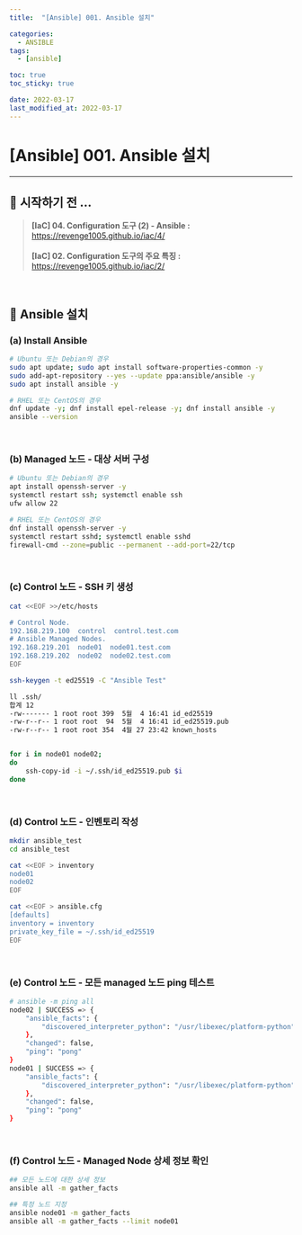 ```yaml
---
title:  "[Ansible] 001. Ansible 설치" 

categories:
  - ANSIBLE
tags:
  - [ansible]

toc: true
toc_sticky: true

date: 2022-03-17
last_modified_at: 2022-03-17
---
```

# [Ansible] 001. Ansible 설치
---

<style>
table {
    font-size: 12pt;
}
table th:first-of-type {
    width: 5%;
}
table th:nth-of-type(2) {
    width: 15%;
}
table th:nth-of-type(3) {
    width: 50%;
}
table th:nth-of-type(4) {
    width: 30%;
}
</style>

## 🔔 시작하기 전 ...

> **[IaC] 04. Configuration 도구 (2) - Ansible :** <https://revenge1005.github.io/iac/4/> <br><br>
**[IaC] 02. Configuration 도구의 주요 특징 :** <https://revenge1005.github.io/iac/2/>

<br>

## 🔔 Ansible 설치

### (a) Install Ansible 

```bash
# Ubuntu 또는 Debian의 경우
sudo apt update; sudo apt install software-properties-common -y
sudo add-apt-repository --yes --update ppa:ansible/ansible -y
sudo apt install ansible -y

# RHEL 또는 CentOS의 경우
dnf update -y; dnf install epel-release -y; dnf install ansible -y
ansible --version
```

<br>

### (b) Managed 노드 -  대상 서버 구성

```bash
# Ubuntu 또는 Debian의 경우
apt install openssh-server -y
systemctl restart ssh; systemctl enable ssh
ufw allow 22

# RHEL 또는 CentOS의 경우
dnf install openssh-server -y
systemctl restart sshd; systemctl enable sshd
firewall-cmd --zone=public --permanent --add-port=22/tcp
```

<br>

### (c) Control 노드 -  SSH 키 생성
```bash
cat <<EOF >>/etc/hosts

# Control Node.
192.168.219.100  control  control.test.com
# Ansible Managed Nodes.
192.168.219.201  node01  node01.test.com
192.168.219.202  node02  node02.test.com
EOF

ssh-keygen -t ed25519 -C "Ansible Test"

ll .ssh/
합계 12
-rw------- 1 root root 399  5월  4 16:41 id_ed25519
-rw-r--r-- 1 root root  94  5월  4 16:41 id_ed25519.pub
-rw-r--r-- 1 root root 354  4월 27 23:42 known_hosts


for i in node01 node02;
do
    ssh-copy-id -i ~/.ssh/id_ed25519.pub $i
done
```

<br>

### (d) Control 노드 - 인벤토리 작성

```bash
mkdir ansible_test
cd ansible_test

cat <<EOF > inventory
node01
node02
EOF

cat <<EOF > ansible.cfg
[defaults]
inventory = inventory
private_key_file = ~/.ssh/id_ed25519
EOF
```

<br>

### (e) Control 노드 - 모든 managed 노드 ping 테스트

```bash
# ansible -m ping all
node02 | SUCCESS => {
    "ansible_facts": {
        "discovered_interpreter_python": "/usr/libexec/platform-python"
    },
    "changed": false,
    "ping": "pong"
}
node01 | SUCCESS => {
    "ansible_facts": {
        "discovered_interpreter_python": "/usr/libexec/platform-python"
    },
    "changed": false,
    "ping": "pong"
}
```

<br>

### (f) Control 노드 -  Managed Node 상세 정보 확인
```bash
## 모든 노드에 대한 상세 정보
ansible all -m gather_facts

## 특정 노드 지정
ansible node01 -m gather_facts
ansible all -m gather_facts --limit node01
```

<br>